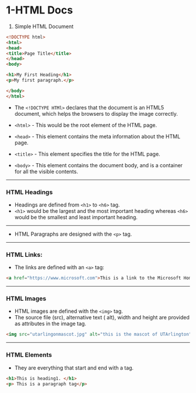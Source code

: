 # 1-HTML Docs

1. Simple HTML Document

```html
<!DOCTYPE html>
<html>
<head>
<title>Page Title</title>
</head>
<body>

<h1>My First Heading</h1>
<p>My first paragraph.</p>

</body>
</html>
```

-  The `<!DOCTYPE HTMl>` declares that the document  is an HTML5 document, which helps the browsers to display the image correctly.

- `<html>` - This would be the root element of the HTML page.
- `<head>` - This element contains the meta information about the HTML page.
- `<title>` - This element specifies the title for the HTML page.
- `<body>` - This element contains the document body, and is a container for all the visible contents.

---

### HTML Headings

- Headings are defined from `<h1>` to `<h6>` tag.
- `<h1>` would be the largest and the most important heading whereas `<h6>` would be the smallest and least important heading.

---

- HTML Paragraphs are designed with the `<p>` tag.

---

### HTML Links:

- The links are defined with an `<a>` tag:

```html
<a href="https://www.microsoft.com">This is a link to the Microsoft Home Page.</a>
```

---

### HTML Images

- HTML images are defined with the `<img>` tag.
- The source file (src), alternative text ( alt), width and height are provided as attributes in the image tag.

```html
<img src="utarlingonmascot.jpg" alt="this is the mascot of UTArlington" width="100" height="104">
```

---

### HTML Elements

- They are everything that start and end with a tag.

```html
<h1>This is heading1. </h1>
<p> This is a paragraph tag</p>
```
